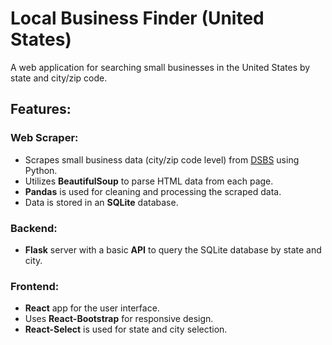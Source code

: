 # Local Business Finder (United States)

A web application for searching small businesses in the United States by state and city/zip code.

## Features:

### Web Scraper:
- Scrapes small business data (city/zip code level) from [DSBS](https://dsbs.sba.gov/search/dsp_dsbs.cfm) using Python.
- Utilizes **BeautifulSoup** to parse HTML data from each page.
- **Pandas** is used for cleaning and processing the scraped data.
- Data is stored in an **SQLite** database.

### Backend:
- **Flask** server with a basic **API** to query the SQLite database by state and city.

### Frontend:
- **React** app for the user interface.
- Uses **React-Bootstrap** for responsive design.
- **React-Select** is used for state and city selection.
